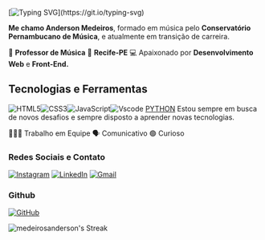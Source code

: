 
[![Typing SVG](https://readme-typing-svg.herokuapp.com?font=Edu+Australia+VIC+WA+NT+Hand+Guides&size=20&pause=1000&color=6F06DC&width=435&lines=Ol%C3%A1+Mundo%2C+Bem+vindo+ao+meu+README!)](https://git.io/typing-svg)

__Me chamo Anderson Medeiros__, formado em música pelo __Conservatório Pernambucano de Música__, e atualmente em transição de carreira.

🎸 __Professor de Música__ 🏡 __Recife-PE__ 
💻 Apaixonado por __Desenvolvimento Web__ e __Front-End.__

## __Tecnologias e Ferramentas__ ##

![HTML5](https://img.shields.io/badge/HTML5-purple?style=for-the-badge&logo=html5&logoColor=white)![CSS3](https://img.shields.io/badge/CSS3-gray?style=for-the-badge&logo=css3&logoColor=white)![JavaScript](https://img.shields.io/badge/JavaScript-purple?style=for-the-badge&logo=javascript&logoColor=white)![Vscode](https://img.shields.io/badge/Vscode-gray?style=for-the-badge&logo=visual-studio-code&logoColor=white)
[PYTHON](https://img.shields.io/badge/python-purple?style=for-the-badge&logo=visual-studio-code&logoColor=white)
Estou sempre em busca de novos desafios e sempre disposto a aprender novas tecnologias. 

👷🏻‍♂️ Trabalho em Equipe 
🗣 Comunicativo 🟢 Curioso


### __Redes Sociais e Contato__ ###

[![Instagram](https://img.shields.io/badge/-Instagram-purple?style=for-the-badge&logo=instagram&logoColor=white)](https://www.instagram.com/andersomedeiros_/) [![LinkedIn](https://img.shields.io/badge/LinkedIn-gray?style=for-the-badge&logo=linkedin&logoColor=white)](https://www.linkedin.com/in/andersomedeiros/) 
	[![Gmail](https://img.shields.io/badge/Gmail-purple?style=for-the-badge&logo=gmail&logoColor=white)](mailto:contato.harmonicamente@gmail.com)

### __Github__ ###

[![GitHub](https://img.shields.io/badge/GitHub-purple?style=for-the-badge&logo=github&logoColor=white)](https://github.com/medeirosanderson)

![medeirosanderson's Streak](https://github-readme-streak-stats.herokuapp.com/?user=medeirosanderson&theme=radical&hide_border=false)
